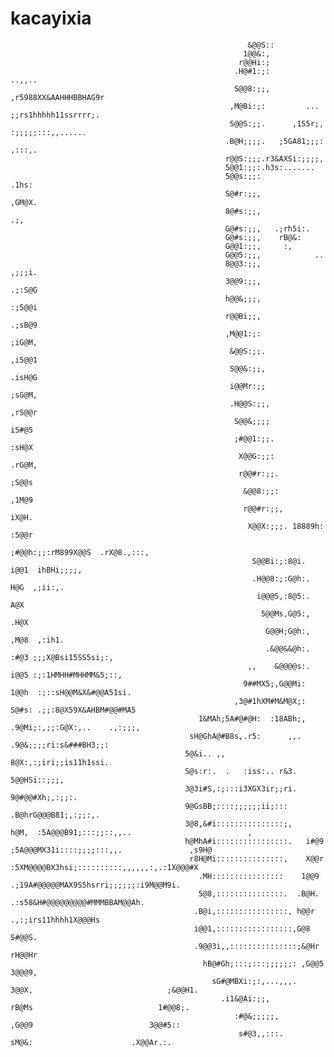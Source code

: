 # kacayixia

                                                         &@@S::                                                              
                                                        1@@&:,                                                               
                                                       r@@Hi:;                                                               
                                                      .H@#1:;:                              ..,,..                           
                                                      S@@8:;;,                  ,r5988XX&AAHHHBBHAG9r                        
                                                     ,M@Bi:;:         ...       ;;rs1hhhhh11ssrrrr;.                         
                                                     S@@S:;;.      ,1S5r;,      :;;;;;:::,,......                            
                                                    .B@H;;;;.   ;5GA81;;;:       ,:::,.                                      
                                                    r@@S:;;;.r3&AXSi:;;;;,                                                   
                                                    5@@1:;;:.h3s:.......                                                     
                                                    5@@s:;;:                           .1hs:                                 
                                                    S@#r:;;,                           ,GM@X.                                
                                                    8@#s:;;,                             .;,                                 
                                                    G@#s:;;,   .;rh5i:.                                                      
                                                    G@#s:;;,    rB@&:                                                        
                                                    G@@1:;;,     :,                                                          
                                                    G@@5:;;,            ..                                                   
                                                    8@@3:;;,           ,;;;i.                                                
                                                    3@@9:;;,           .;:S@G                                                
                                                    h@@&;;;,            :;5@@i                                               
                                                    r@@Bi;;,            .;sB@9                                               
                                                    ,M@@1:;:             ;iG@M,                                              
                                                     &@@S:;;.            ,i5@@1                                              
                                                     S@@&:;;,            .isH@G                                              
                                                     i@@Mr:;;             ;sG@M,                                             
                                                     .H@@S:;;,            ,rS@@r                                             
                                                      S@@&;;;;             i5#@5                                             
                                                      ;#@@1:;;.            :sH@X                                             
                                                       X@@G:;;:            .rG@M,                                            
                                                       r@@#r:;;.            ;S@@s                                            
                                                        &@@8:;;:            ,1M@9                                            
                                                        r@@#r:;;,            iX@H.                                           
                                                         X@@X:;;;. 18889h:   :5@@r                                           
                                                         ;#@@h:;;:rM899X@@S  .rX@8.,:::,                                     
                                                          S@@Bi:;:8@i.  i@@1  ihBHi;;;;,                                     
                                                          .H@@8:;:G@h:.  H@G  ,;ii:,.                                        
                                                           i@@@5,:8@5:.  A@X                                                 
                                                            5@@Ms,G@5:, .H@X                                                 
                                                             G@@H;G@h:, ,M@8  ,:ih1.                                         
                                                             .&@@&&@h:. :#@3 ;;;X@Bsi15SS5si;:,                              
                                                         ,,    &@@@@s:. i@@5 :;:1HMHH#MHHMM&5;::,                            
                                                        9##MX5;,G@@Mi:  1@@h  :;::sH@@M&X&#@@A51si.                          
                                                      ,3@#1hXM#M&M@X;:  S@#s: .;;:8@X59X&AHBM#@@#MA5                         
                                              1&MAh;5A#@#@H:  :18ABh;, .9@Mi;:,;;:G@X:,..    .,:;;;,                         
                                            sH@GhA@#B8s,.r5:      ,,.  .9@&;;;;ri:s&###BH3;;:                                
                                           5@&i.. ,,                    8@X:,:;iri;;is11h1ssi.                               
                                           S@s:r:.  .   :iss:.. r&3.    5@@HSi::;;;,                                         
                                           3@3i#S,:;:::i3XGX3ir;;ri.    9@#@@#Xh;,:;;:.                                      
                                           9@GsBB;::::;;;;;;ii;:::     .B@hrG@@@B81;,:;;:,.                                  
                                           3@8,&#i:::::::::::::::;,    h@M,  :5A@@@B91;:::;;::,,..                          ,
                                           h@MhA#i::::::::::::::::.   i#@9      ;5A@@@MX31i::::;;;;:::,,.               ,s9H@
                                            r8H@Mi:::::::::::::::,    X@@r         :5XM@@@@BX3hsi;::::::::::,,,,,,:,.:1X@@@#X
                                              .MH::::::::::::::::    1@@9             .;19A#@@@@@MAX9S5hsrri;;;;;;:i9M@@M9i. 
                                              5@8,:::::::::::::::.  .B@H.                  .:s58&H#@@@@@@@@@#MMMBBAM@@Ah.    
                                             .B@i,::::::::::::::::, h@@r                          .,:;irs11hhhh1X@@@Hs       
                                             i@@1,:::::::::::::::::,G@8                                        S#@@S.        
                                             .9@@3i,,:::::::::::::::;&@Hr                                    rH@@Hr          
                                               hB@#Gh;:::;:::;;;;;;: ,G@@5                                  3@@@9,           
                                                 sG#@MBXi:;:,...,,,.   3@@X,                              ;&@@H1.            
                                                   .i1&@Ai:;;,          rB@Ms                            1#@@8;.             
                                                      :#@&;;;;;,         ,G@@9                          3@@#5::              
                                                       s#@3,,:::.          sM@&:                      .X@@Ar.:.              

